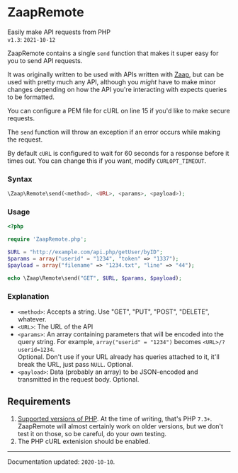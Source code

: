 # ZaapRemote
Easily make API requests from PHP  
`v1.3`: `2021-10-12`

ZaapRemote contains a single `send` function that makes it super easy for you to send API requests. 

It was originally written to be used with APIs written with [Zaap](https://github.com/aaviator42/Zaap), but can be used with pretty much any API, although you _might_ have to make minor changes depending on how the API you're interacting with expects queries to be formatted.

You can configure a PEM file for cURL on line 15 if you'd like to make secure requests.

The `send` function will throw an exception if an error occurs while making the request.

By default `cURL` is configured to wait for 60 seconds for a response before it times out. You can change this if you want, modify `CURLOPT_TIMEOUT`.

### Syntax

```php
\Zaap\Remote\send(<method>, <URL>, <params>, <payload>);
```

### Usage

```php
<?php

require 'ZaapRemote.php';

$URL = "http://example.com/api.php/getUser/byID";
$params = array("userid" = "1234", "token" => "1337");
$payload = array("filename" => "1234.txt", "line" => "44");

echo \Zaap\Remote\send("GET", $URL, $params, $payload);
```

### Explanation

* `<method>`: Accepts a string. Use "GET", "PUT", "POST", "DELETE", whatever.
* `<URL>`: The URL of the API
* `<params>`: An array containing parameters that will be encoded into the query string. For example, `array("userid" = "1234")` becomes `<URL>/?userid=1234`.  
  Optional. Don't use if your URL already has queries attached to it, it'll break the URL, just pass `NULL`. Optional.
* `<payload>`: Data (probably an array) to be JSON-encoded and transmitted in the request body. Optional. 

## Requirements
1. [Supported versions of PHP](https://www.php.net/supported-versions.php). At the time of writing, that's PHP `7.3+`. ZaapRemote will almost certainly work on older versions, but we don't test it on those, so be careful, do your own testing.
2. The PHP cURL extenision should be enabled.

----------
Documentation updated: `2020-10-10`.
